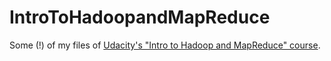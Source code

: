IntroToHadoopandMapReduce
=========================

Some (!) of my files of [Udacity's "Intro to Hadoop and MapReduce" course](https://www.udacity.com/course/ud617).
